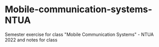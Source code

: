 # Mobile-communication-systems-NTUA
Semester exercise for class "Mobile Communication Systems" - NTUA 2022 and notes for class
